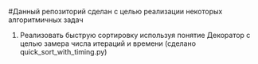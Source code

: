 #Данный репозиторий сделан с целью реализации некоторых алгоритмичных задач
1. Реализовать быструю сортировку используя понятие Декоратор с целью замера числа итераций и времени (сделано quick_sort_with_timing.py)